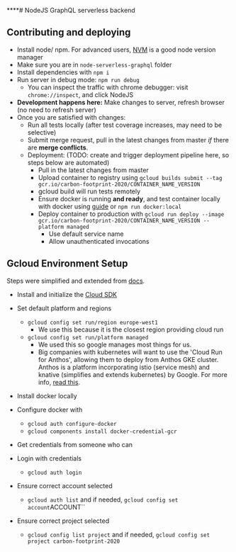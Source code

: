 \*\*\*\*# NodeJS GraphQL serverless backend

## Contributing and deploying

- Install node/ npm. For advanced users, [NVM](https://github.com/nvm-sh/nvm#installation-and-update) is a good node version manager
- Make sure you are in `node-serverless-graphql` folder
- Install dependencies with `npm i`
- Run server in debug mode: `npm run debug`
  - You can inspect the traffic with chrome debugger: visit `chrome://inspect`, and click NodeJS
- **Development happens here:** Make changes to server, refresh browser (no need to refresh server)
- Once you are satisfied with changes:
  - Run all tests locally (after test coverage increases, may need to be selective)
  - Submit merge request, pull in the latest changes from master _if_ there are **merge conflicts**.
  - Deployment: (TODO: create and trigger deployment pipeline here, so steps below are automated)
    - Pull in the latest changes from master
    - Upload container to registry using `gcloud builds submit --tag gcr.io/carbon-footprint-2020/CONTAINER_NAME_VERSION`
    - gcloud build will run tests remotely
    - Ensure docker is running **and ready**, and test container locally with docker using [guide](https://cloud.google.com/run/docs/testing/local) or `npm run docker:local`
    - Deploy container to production with `gcloud run deploy --image gcr.io/carbon-footprint-2020/CONTAINER_NAME_VERSION --platform managed`
      - Use default service name
      - Allow unauthenticated invocations

## Gcloud Environment Setup

Steps were simplified and extended from [docs](https://cloud.google.com/run/docs/setup#before-you-begin).

- Install and initialize the [Cloud SDK](https://cloud.google.com/sdk/docs/)
- Set default platform and regions
  - `gcloud config set run/region europe-west1`
    - We use this because it is the closest region providing cloud run
  - `gcloud config set run/platform managed`
    - We used this so google manages most things for us.
    - Big companies with kubernetes will want to use the 'Cloud Run for Anthos', allowing them to deploy from Anthos GKE cluster. Anthos is a platform incorporating istio (service mesh) and knative (simplifies and extends kubernetes) by Google. For more info, [read this](https://cloud.google.com/run/choosing-a-platform).
- Install docker locally
- Configure docker with
  - `gcloud auth configure-docker`
  - `gcloud components install docker-credential-gcr`
- Get credentials from someone who can
- Login with credentials
  - `gcloud auth login`
- Ensure correct account selected
  - `gcloud auth list` and if needed, `gcloud config set account`ACCOUNT``
- Ensure correct project selected

  - `gcloud config list project` and if needed, `gcloud config set project carbon-footprint-2020`
